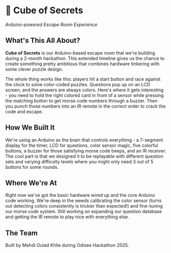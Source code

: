 # 🧩 Cube of Secrets
*Arduino-powered Escape Room Experience*

## What's This All About?

**Cube of Secrets** is our Arduino-based escape room that we're building during a 2-month hackathon. This extended timeline gives us the chance to create something pretty ambitious that combines hardware tinkering with some clever puzzle design.

The whole thing works like this: players hit a start button and race against the clock to solve color-coded puzzles. Questions pop up on an LCD screen, and the answers are always colors. Here's where it gets interesting - you need to hold the right colored card in front of a sensor while pressing the matching button to get morse code numbers through a buzzer. Then you punch those numbers into an IR remote in the correct order to crack the code and escape.

## How We Built It

We're using an Arduino as the brain that controls everything - a 7-segment display for the timer, LCD for questions, color sensor magic, five colorful buttons, a buzzer for those satisfying morse code beeps, and an IR receiver. The cool part is that we designed it to be replayable with different question sets and varying difficulty levels where you might only need 3 out of 5 buttons for some rounds.

## Where We're At

Right now we've got the basic hardware wired up and the core Arduino code working. We're deep in the weeds calibrating the color sensor (turns out detecting colors consistently is trickier than expected!) and fine-tuning our morse code system. Still working on expanding our question database and getting the IR remote to play nice with everything else.

## The Team

Built by Mehdi Oulad Khlie during Odisee Hackathon 2025.